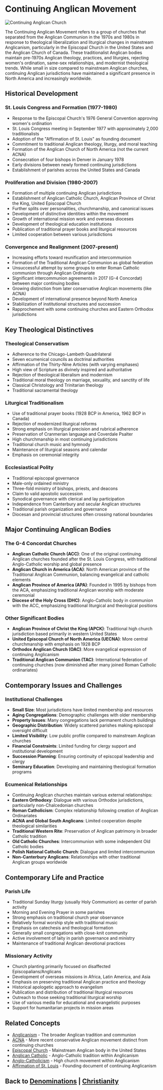 # Continuing Anglican Movement

![Continuing Anglican Church](continuing_anglican.jpg)

The Continuing Anglican Movement refers to a group of churches that separated from the Anglican Communion in the 1970s and 1980s in response to theological liberalization and liturgical changes in mainstream Anglicanism, particularly in the Episcopal Church in the United States and the Anglican Church of Canada. These traditionalist Anglican bodies maintain pre-1970s Anglican theology, practices, and liturgies, rejecting women's ordination, same-sex relationships, and modernist theological trends. While small in size compared to mainstream Anglican churches, continuing Anglican jurisdictions have maintained a significant presence in North America and increasingly worldwide.

## Historical Development

### St. Louis Congress and Formation (1977-1980)

- Response to the Episcopal Church's 1976 General Convention approving women's ordination
- St. Louis Congress meeting in September 1977 with approximately 2,000 traditionalists
- Adoption of the "Affirmation of St. Louis" as founding document
- Commitment to traditional Anglican theology, liturgy, and moral teaching
- Formation of the Anglican Church of North America (not the current ACNA)
- Consecration of four bishops in Denver in January 1978
- Early divisions between newly formed continuing jurisdictions
- Establishment of parishes across the United States and Canada

### Proliferation and Division (1980-2007)

- Formation of multiple continuing Anglican jurisdictions
- Establishment of Anglican Catholic Church, Anglican Province of Christ the King, United Episcopal Church
- Further splits over personalities, churchmanship, and canonical issues
- Development of distinctive identities within the movement
- Growth of international mission work and overseas dioceses
- Development of theological education institutions
- Publication of traditional prayer books and liturgical resources
- Limited cooperation between various jurisdictions

### Convergence and Realignment (2007-present)

- Increasing efforts toward reunification and intercommunion
- Formation of the Traditional Anglican Communion as global federation
- Unsuccessful attempt by some groups to enter Roman Catholic communion through Anglican Ordinariate
- Significant intercommunion agreements in 2017 (G-4 Concordat) between major continuing bodies
- Growing distinction from later conservative Anglican movements (like ACNA)
- Development of international presence beyond North America
- Stabilization of institutional structures and succession
- Rapprochement with some continuing churches and Eastern Orthodox jurisdictions

## Key Theological Distinctives

### Theological Conservatism

- Adherence to the Chicago-Lambeth Quadrilateral
- Seven ecumenical councils as doctrinal authorities
- Affirmation of the Thirty-Nine Articles (with varying emphases)
- High view of Scripture as divinely inspired and authoritative
- Rejection of theological liberalism and modernism
- Traditional moral theology on marriage, sexuality, and sanctity of life
- Classical Christology and Trinitarian theology
- Traditional sacramental theology

### Liturgical Traditionalism

- Use of traditional prayer books (1928 BCP in America, 1962 BCP in Canada)
- Rejection of modernized liturgical reforms
- Strong emphasis on liturgical precision and rubrical adherence
- Preservation of Cranmerian language and Coverdale Psalter
- High churchmanship in most continuing jurisdictions
- Traditional church music and hymnody
- Maintenance of liturgical seasons and calendar
- Emphasis on ceremonial integrity

### Ecclesiastical Polity

- Traditional episcopal governance
- Male-only ordained ministry
- Three-fold ministry of bishops, priests, and deacons
- Claim to valid apostolic succession
- Synodical governance with clerical and lay participation
- Independence from Canterbury and secular Anglican structures
- Traditional parish organization and governance
- Diocesan and provincial structures often crossing national boundaries

## Major Continuing Anglican Bodies

### The G-4 Concordat Churches

- **Anglican Catholic Church (ACC)**: One of the original continuing Anglican churches founded after the St. Louis Congress, with traditional Anglo-Catholic worship and global presence
- **Anglican Church in America (ACA)**: North American province of the Traditional Anglican Communion, balancing evangelical and catholic elements
- **Anglican Province of America (APA)**: Founded in 1995 by bishops from the ACA, emphasizing traditional Anglican worship with moderate ceremonial
- **Diocese of the Holy Cross (DHC)**: Anglo-Catholic body in communion with the ACC, emphasizing traditional liturgical and theological positions

### Other Significant Bodies

- **Anglican Province of Christ the King (APCK)**: Traditional high church jurisdiction based primarily in western United States
- **United Episcopal Church of North America (UECNA)**: More central churchmanship with emphasis on 1928 BCP
- **Orthodox Anglican Church (OAC)**: More evangelical expression of continuing Anglicanism
- **Traditional Anglican Communion (TAC)**: International federation of continuing churches (now diminished after many joined Roman Catholic ordinariates)

## Contemporary Issues and Challenges

### Institutional Challenges

- **Small Size**: Most jurisdictions have limited membership and resources
- **Aging Congregations**: Demographic challenges with older membership
- **Property Issues**: Many congregations lack permanent church buildings
- **Geographic Distribution**: Widely scattered parishes making episcopal oversight difficult
- **Limited Visibility**: Low public profile compared to mainstream Anglican churches
- **Financial Constraints**: Limited funding for clergy support and institutional development
- **Succession Planning**: Ensuring continuity of episcopal leadership and clergy
- **Seminary Education**: Developing and maintaining theological formation programs

### Ecumenical Relationships

- Continuing Anglican churches maintain various external relationships:
- **Eastern Orthodoxy**: Dialogue with various Orthodox jurisdictions, particularly non-Chalcedonian churches
- **Roman Catholicism**: Complex relationship following creation of Anglican Ordinariates
- **ACNA and Global South Anglicans**: Limited cooperation despite theological similarities
- **Traditional Western Rite**: Preservation of Anglican patrimony in broader Catholic tradition
- **Old Catholic Churches**: Intercommunion with some independent Old Catholic bodies
- **Polish National Catholic Church**: Dialogue and limited intercommunion
- **Non-Canterbury Anglicans**: Relationships with other traditional Anglican groups worldwide

## Contemporary Life and Practice

### Parish Life

- Traditional Sunday liturgy (usually Holy Communion) as center of parish activity
- Morning and Evening Prayer in some parishes
- Strong emphasis on traditional church year observance
- Relatively formal worship style with traditional music
- Emphasis on catechesis and theological formation
- Generally small congregations with close-knit community
- Active involvement of laity in parish governance and ministry
- Maintenance of traditional Anglican devotional practices

### Missionary Activity

- Church planting primarily focused on disaffected Episcopalians/Anglicans
- Development of overseas missions in Africa, Latin America, and Asia
- Emphasis on preserving traditional Anglican practice and theology
- Historical apologetic approach to evangelism
- Publication and distribution of traditional liturgical resources
- Outreach to those seeking traditional liturgical worship
- Use of various media for educational and evangelistic purposes
- Support for humanitarian projects in mission areas

## Related Concepts

- [Anglicanism](anglicanism.md) - The broader Anglican tradition and communion
- [ACNA](acna.md) - More recent conservative Anglican movement distinct from continuing churches
- [Episcopal Church](episcopal_church.md) - Mainstream Anglican body in the United States
- [Anglican Catholic](anglican_catholic.md) - Anglo-Catholic tradition within Anglicanism
- [Anglo-Catholicism](anglo_catholicism.md) - High church movement within Anglicanism
- [Affirmation of St. Louis](affirmation_st_louis.md) - Founding document of continuing Anglicanism

## Back to [Denominations](./README.md) | [Christianity](../README.md)
